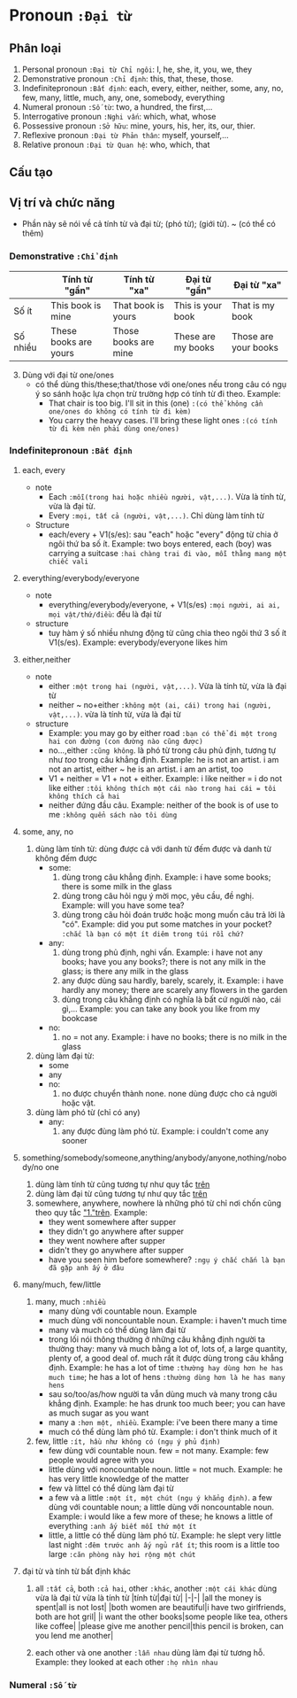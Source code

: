 # Pronoun `:Đại từ`
## Phân loại
1. Personal pronoun `:Đại từ Chỉ ngôi`: I, he, she, it, you, we, they
2. Demonstrative pronoun `:Chỉ định`: this, that, these, those.
3. Indefinitepronoun `:Bất định`: each, every, either, neither, some, any, no, few, many, little, much, any, one, somebody, everything
4. Numeral pronoun `:Số từ`: two, a hundred, the first,...
5. Interrogative pronoun `:Nghi vấn`: which, what, whose
6. Possessive pronoun `:Sở hữu`: mine, yours, his, her, its, our, thier.
7. Reflexive pronoun `:Đại từ Phản thân`: myself, yourself,...
8. Relative pronoun `:Đại từ Quan hệ`: who, which, that

## Cấu tạo
## Vị trí và chức năng
- Phần này sẽ nói về cả tính từ và đại từ; (phó từ); (giới từ). ~ (có thể có thêm)
### Demonstrative `:Chỉ định`
||Tính từ "gần"|Tính từ "xa"|Đại từ "gần"|Đại từ "xa"|
|-|-|-|-|-|
|Số ít|This book is mine|That book is yours|This is your book|That is my book|
|Số nhiều|These books are yours|Those books are mine|These are my books|Those are your books|
3. Dùng với đại từ one/ones
    - có thể dùng this/these;that/those với one/ones nếu trong câu có ngụ ý so sánh hoặc lựa chọn trừ trường hợp có tính từ đi theo. Example:
        - That chair is too big. I'll sit in this (one) `:(có thể không cần one/ones do không có tính từ đi kèm)`
        - You carry the heavy cases. I'll bring these light ones `:(có tính từ đi kèm nên phải dùng one/ones)`
### Indefinitepronoun `:Bất định`
1. each, every
    - note
        - Each `:mỗi(trong hai hoặc nhiều người, vật,...)`. Vừa là tính từ, vừa là đại từ.
        - Every `:mọi, tất cả (người, vật,...)`. Chỉ dùng làm tính từ
    - Structure
        - each/every + V1(s/es): sau "each" hoặc "every" động từ chia ở ngôi thứ ba số ít. Example: two boys entered, each (boy) was carrying a suitcase `:hai chàng trai đi vào, mỗi thằng mang một chiếc vali` 
   
2. everything/everybody/everyone
    - note
        - everything/everybody/everyone, + V1(s/es) `:mọi người, ai ai, mọi vật/thứ/điều`: đều là đại từ
    - structure
        - tuy hàm ý số nhiều nhưng động từ cũng chia theo ngôi thứ 3 số ít V1(s/es). Example: everybody/everyone likes him

3. either,neither
    - note
        - either `:một trong hai (người, vật,...)`. Vừa là tính từ, vừa là đại từ
        - neither ~ no+either `:không một (ai, cái) trong hai (người, vật,...)`. vừa là tính từ, vừa là đại từ
    - structure
        - Example: you may go by either road `:bạn có thể đi một trong hai con đường (con đường nào cũng được)`
        - no...,either `:cũng không`. là phó từ trong câu phủ định, tương tự như *too* trong câu khẳng định. Example: he is not an artist. i am not an artist, either ~ he is an artist. i am an artist, too
        - V1 + neither = V1 + not + either. Example: i like neither = i do not like either `:tôi không thích một cái nào trong hai cái = tôi không thích cả hai`
        - neither đứng đầu câu. Example: neither of the book is of use to me `:không quển sách nào tôi dùng`
4. some, any, no
    1. dùng làm tính từ: dùng được cả với danh từ đếm được và danh từ không đếm được
        - some: 
            1. dùng trong câu khẳng định. Example: i have some books; there is some milk in the glass
            2. dùng trong câu hỏi ngụ ý mời mọc, yêu cầu, đề nghị. Example: will you have some tea?
            2. dùng trong câu hỏi đoán trước hoặc mong muốn câu trả lời là "có". Example: did you put some matches in your pocket? `:chắc là bạn có một ít diêm trong túi rồi chứ?`
        - any: 
            1. dùng trong phủ định, nghi vấn. Example: i have not any books; have you any books?; there is not any milk in the glass; is there any milk in the glass
            2. any được dùng sau hardly, barely, scarely, it. Example: i have hardly any money; there are scarely any flowers in the garden
            3. dùng trong câu khẳng định có nghĩa là bất cứ người nào, cái gì,... Example: you can take any book you like from my bookcase
        - no:
            1. no = not any. Example: i have no books; there is no milk in the glass
    2. dùng làm đại từ: 
        - some
        - any
        - no:
            1. no được chuyển thành none. none dùng được cho cả người hoặc vật.
    3. dùng làm phó từ (chỉ có any)
        - any: 
            1. any được đùng làm phó từ. Example: i couldn't come any sooner

5. something/somebody/someone,anything/anybody/anyone,nothing/nobody/no one
    1. dùng làm tính từ cũng tương tự như quy tắc [trên](/english/lesson/0004pronoun.md/#vị-trí-và-chức-năng)
    2. dùng làm đại từ cũng tương tự như quy tắc [trên](/english/lesson/0004pronoun.md/#vị-trí-và-chức-năng)
    3. somewhere, anywhere, nowhere là những phó từ chỉ nơi chốn cũng theo quy tắc ["1."trên](/english/lesson/0004pronoun.md/#vị-trí-và-chức-năng). Example:
        - they went somewhere after supper
        - they didn't go anywhere after supper
        - they went nowhere after supper
        - didn't they go anywhere after supper
        - have you seen him before somewhere? `:ngụ ý chắc chắn là bạn đã gặp anh ấy ở đâu`

6. many/much, few/little
    1. many, much `:nhiều`
        - many dùng với countable noun. Example
        - much dùng với noncountable noun. Example: i haven't much time
        - many và much có thể dùng làm đại từ
        - trong lối nói thông thường ở những câu khẳng định người ta thường thay: many và much bằng a lot of, lots of, a large quantity, plenty of, a good deal of. much rất ít được dùng trong câu khẳng định. Example: he has a lot of time `:thường hay dùng hơn he has much time`; he has a lot of hens `:thường dùng hơn là he has many hens`
        - sau so/too/as/how người ta vẫn dùng much và many trong câu khẳng định. Example: he has drunk too much beer; you can have as much sugar as you want
        - many a `:hơn một, nhiều`. Example: i've been there many a time
        - much có thể dùng làm phó từ. Example: i don't think much of it
    2. few, little `:ít, hầu như không có (ngụ ý phủ định)`
        - few dùng với countable noun. few = not many. Example: few people would agree with you
        - little dùng với noncountable noun. little = not much. Example: he has very little knowledge of the matter
        - few và littel có thể dùng làm đại từ 
        - a few và a little `:một ít, một chút (ngụ ý khẳng định)`. a few dùng với countable noun; a little dùng với noncountable noun. Example: i would like a few more of these; he knows a little of everything `:anh ấy biết mỗi thứ một ít`
        - little, a little có thể dùng làm phó từ. Example: he slept very little last night `:đêm trước anh ấy ngủ rất ít`; this room is a little too large `:căn phòng này hơi rộng một chút`

7. đại từ và tính từ bất định khác
    1. all `:tất cả`, both `:cả hai`, other `:khác`, another `:một cái khác` dùng vừa là đại từ vừa là tính từ 
        |tính từ|đại từ|
        |-|-|
        |all the money is spent|all is not lost|
        |both women are beautiful|i have two girlfriends, both are hot gril|
        |i want the other books|some people like tea, others like coffee|
        |please give me another pencil|this pencil is broken, can you lend me another|

    2. each other và one another `:lẫn nhau` dùng làm đại từ tương hỗ. Example: they looked at each other `:họ nhìn nhau`

### Numeral `:Số từ`